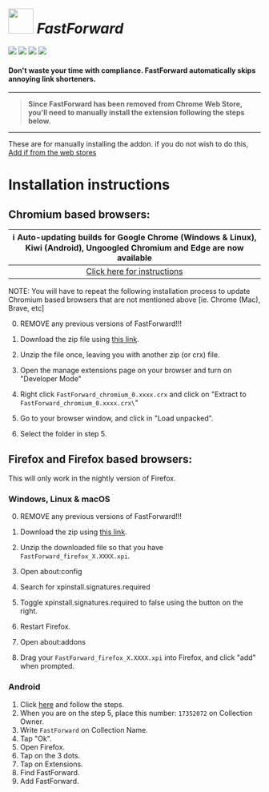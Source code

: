 # [<img src="https://i.ibb.co/bW37fgB/Fast-Forward.png" width="50" />](#) _FastForward_

[<img src="https://badgen.net/github/checks/FastForwardTeam/FastForward?label=Build" />](https://github.com/FastForwardTeam/FastForward/blob/main/.github/workflows/main.yml)
[<img src="https://badgen.net/badge/icon/discord?icon=discord&label=Fast+Forward" />](https://discord.gg/RSAf7b5njt)
[<img src="https://img.shields.io/badge/Chromium-Unstable-e77334" />](https://nightly.link/FastForwardTeam/FastForward/workflows/main/main/FastForward_chromium.zip)
[<img src="https://img.shields.io/badge/Firefox-Unstable-e77334" />](https://nightly.link/FastForwardTeam/FastForward/workflows/main/main/FastForward_firefox.zip)

#### Don't waste your time with compliance. FastForward automatically skips annoying link shorteners.

****
> **Since FastForward has been removed from Chrome Web Store, you'll need to manually install the extension following the steps below.**
****

These are for manually installing the addon. if you do not wish to do this, [Add if from the web stores](https://fastforward.team/install)

# Installation instructions
## Chromium based browsers:
| :information_source: Auto-updating builds for Google Chrome (Windows & Linux), Kiwi (Android), Ungoogled Chromium and Edge are now available |
| :-: |
| [Click here for instructions](https://github.com/FastForwardTeam/releases#installation-instructions) |

NOTE: You will have to repeat the following installation process to update
Chromium based browsers that are not mentioned above \[ie. Chrome (Mac), Brave, etc]


0. REMOVE any previous versions of FastForward!!!

1. Download the zip file using [this link](https://nightly.link/FastForwardTeam/FastForward/workflows/main/main/FastForward_chromium.zip).
2. Unzip the file once, leaving you with another zip (or crx) file.
3. Open the manage extensions page on your browser and turn on "Developer Mode"
4. Right click `FastForward_chromium_0.xxxx.crx` and click on "Extract to `FastForward_chromium_0.xxxx.crx\`"
5. Go to your browser window, and click in "Load unpacked".
6. Select the folder in step 5.

## Firefox and Firefox based browsers:

This will only work in the nightly version of Firefox.

### Windows, Linux & macOS

0. REMOVE any previous versions of FastForward!!!

1. Download the zip using [this link](https://nightly.link/FastForwardTeam/FastForward/workflows/main/main/FastForward_firefox.zip).
2. Unzip the downloaded file so that you have `FastForward_firefox_X.XXXX.xpi`.
3. Open about:config
4. Search for xpinstall.signatures.required
5. Toggle xpinstall.signatures.required to false using the button on the right.
6. Restart Firefox.
7. Open about:addons
8. Drag your `FastForward_firefox_X.XXXX.xpi` into Firefox, and click "add" when prompted.

### Android

1. Click [here](https://blog.mozilla.org/addons/2020/09/29/expanded-extension-support-in-firefox-for-android-nightly/) and follow the steps.
2. When you are on the step 5, place this number: `17352072` on Collection Owner.
3. Write `FastForward` on Collection Name.
4. Tap "Ok".
5. Open Firefox.
6. Tap on the 3 dots.
7. Tap on Extensions.
8. Find FastForward.
9. Add FastForward.
